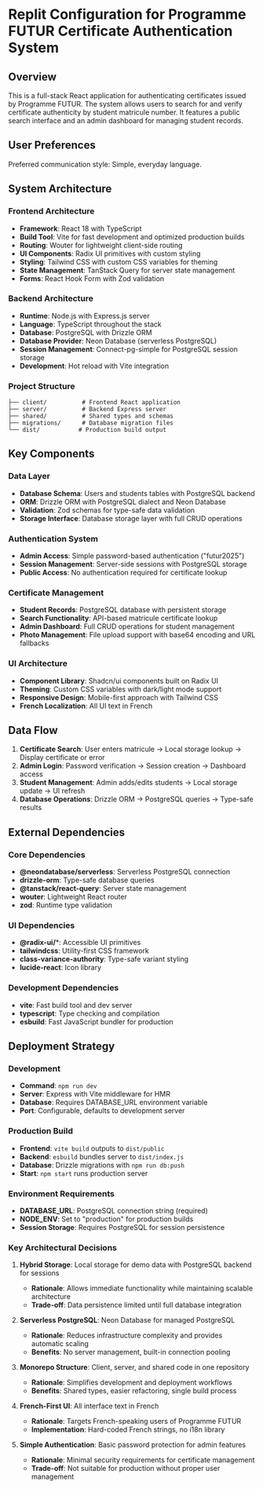 # Replit Configuration for Programme FUTUR Certificate Authentication System

## Overview

This is a full-stack React application for authenticating certificates issued by Programme FUTUR. The system allows users to search for and verify certificate authenticity by student matricule number. It features a public search interface and an admin dashboard for managing student records.

## User Preferences

Preferred communication style: Simple, everyday language.

## System Architecture

### Frontend Architecture
- **Framework**: React 18 with TypeScript
- **Build Tool**: Vite for fast development and optimized production builds
- **Routing**: Wouter for lightweight client-side routing
- **UI Components**: Radix UI primitives with custom styling
- **Styling**: Tailwind CSS with custom CSS variables for theming
- **State Management**: TanStack Query for server state management
- **Forms**: React Hook Form with Zod validation

### Backend Architecture
- **Runtime**: Node.js with Express.js server
- **Language**: TypeScript throughout the stack
- **Database**: PostgreSQL with Drizzle ORM
- **Database Provider**: Neon Database (serverless PostgreSQL)
- **Session Management**: Connect-pg-simple for PostgreSQL session storage
- **Development**: Hot reload with Vite integration

### Project Structure
```
├── client/          # Frontend React application
├── server/          # Backend Express server
├── shared/          # Shared types and schemas
├── migrations/      # Database migration files
└── dist/           # Production build output
```

## Key Components

### Data Layer
- **Database Schema**: Users and students tables with PostgreSQL backend
- **ORM**: Drizzle ORM with PostgreSQL dialect and Neon Database
- **Validation**: Zod schemas for type-safe data validation
- **Storage Interface**: Database storage layer with full CRUD operations

### Authentication System
- **Admin Access**: Simple password-based authentication ("futur2025")
- **Session Management**: Server-side sessions with PostgreSQL storage
- **Public Access**: No authentication required for certificate lookup

### Certificate Management
- **Student Records**: PostgreSQL database with persistent storage
- **Search Functionality**: API-based matricule certificate lookup
- **Admin Dashboard**: Full CRUD operations for student management
- **Photo Management**: File upload support with base64 encoding and URL fallbacks

### UI Architecture
- **Component Library**: Shadcn/ui components built on Radix UI
- **Theming**: Custom CSS variables with dark/light mode support
- **Responsive Design**: Mobile-first approach with Tailwind CSS
- **French Localization**: All UI text in French

## Data Flow

1. **Certificate Search**: User enters matricule → Local storage lookup → Display certificate or error
2. **Admin Login**: Password verification → Session creation → Dashboard access
3. **Student Management**: Admin adds/edits students → Local storage update → UI refresh
4. **Database Operations**: Drizzle ORM → PostgreSQL queries → Type-safe results

## External Dependencies

### Core Dependencies
- **@neondatabase/serverless**: Serverless PostgreSQL connection
- **drizzle-orm**: Type-safe database queries
- **@tanstack/react-query**: Server state management
- **wouter**: Lightweight React router
- **zod**: Runtime type validation

### UI Dependencies
- **@radix-ui/***: Accessible UI primitives
- **tailwindcss**: Utility-first CSS framework
- **class-variance-authority**: Type-safe variant styling
- **lucide-react**: Icon library

### Development Dependencies
- **vite**: Fast build tool and dev server
- **typescript**: Type checking and compilation
- **esbuild**: Fast JavaScript bundler for production

## Deployment Strategy

### Development
- **Command**: `npm run dev`
- **Server**: Express with Vite middleware for HMR
- **Database**: Requires DATABASE_URL environment variable
- **Port**: Configurable, defaults to development server

### Production Build
- **Frontend**: `vite build` outputs to `dist/public`
- **Backend**: `esbuild` bundles server to `dist/index.js`
- **Database**: Drizzle migrations with `npm run db:push`
- **Start**: `npm start` runs production server

### Environment Requirements
- **DATABASE_URL**: PostgreSQL connection string (required)
- **NODE_ENV**: Set to "production" for production builds
- **Session Storage**: Requires PostgreSQL for session persistence

### Key Architectural Decisions

1. **Hybrid Storage**: Local storage for demo data with PostgreSQL backend for sessions
   - **Rationale**: Allows immediate functionality while maintaining scalable architecture
   - **Trade-off**: Data persistence limited until full database integration

2. **Serverless PostgreSQL**: Neon Database for managed PostgreSQL
   - **Rationale**: Reduces infrastructure complexity and provides automatic scaling
   - **Benefits**: No server management, built-in connection pooling

3. **Monorepo Structure**: Client, server, and shared code in one repository
   - **Rationale**: Simplifies development and deployment workflows
   - **Benefits**: Shared types, easier refactoring, single build process

4. **French-First UI**: All interface text in French
   - **Rationale**: Targets French-speaking users of Programme FUTUR
   - **Implementation**: Hard-coded French strings, no i18n library

5. **Simple Authentication**: Basic password protection for admin features
   - **Rationale**: Minimal security requirements for certificate management
   - **Trade-off**: Not suitable for production without proper user management